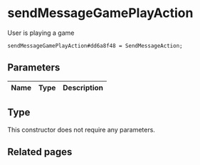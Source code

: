 # sendMessageGamePlayAction
User is playing a game

```
sendMessageGamePlayAction#dd6a8f48 = SendMessageAction;
```

## Parameters
| Name | Type | Description |
| ---- | :----: | ----------- |


## Type
This constructor does not require any parameters.

## Related pages
